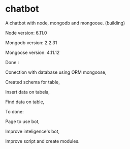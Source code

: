# chatbot

A chatbot with node, mongodb and mongoose. (building)

Node version: 6.11.0

Mongodb version: 2.2.31

Mongoose version: 4.11.12

Done :

Conection with database using ORM mongoose,

Created schema for table,

Insert data on tabela,

Find data on table,

To done:

Page to use bot,

Improve inteligence's bot,

Improve script and create modules.
